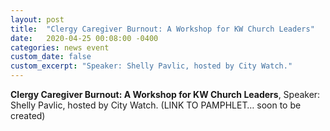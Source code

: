 ```yaml
---
layout: post
title:  "Clergy Caregiver Burnout: A Workshop for KW Church Leaders"
date:   2020-04-25 00:08:00 -0400
categories: news event
custom_date: false
custom_excerpt: "Speaker: Shelly Pavlic, hosted by City Watch."
---
```


**Clergy Caregiver Burnout: A Workshop for KW Church Leaders**, Speaker: Shelly Pavlic, hosted by City Watch. (LINK TO PAMPHLET… soon to be created)
